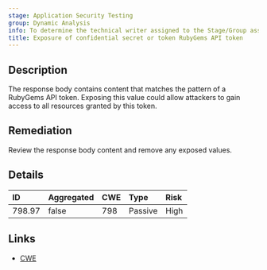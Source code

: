 ```yaml
---
stage: Application Security Testing
group: Dynamic Analysis
info: To determine the technical writer assigned to the Stage/Group associated with this page, see https://handbook.gitlab.com/handbook/product/ux/technical-writing/#assignments
title: Exposure of confidential secret or token RubyGems API token
---
```


## Description

The response body contains content that matches the pattern of a RubyGems API token.
Exposing this value could allow attackers to gain access to all resources granted by this token.

## Remediation

Review the response body content and remove any exposed values.

## Details

| ID | Aggregated | CWE | Type | Risk |
|:---|:-----------|:----|:-----|:-----|
| 798.97 | false | 798 | Passive | High |

## Links

- [CWE](https://cwe.mitre.org/data/definitions/798.html)
